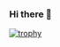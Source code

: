 ### Hi there 👋

[![trophy](https://github-profile-trophy.vercel.app/?username=r0b0k&theme=algolia)](https://github.com/ryo-ma/github-profile-trophy)
